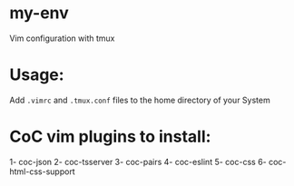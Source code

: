 # my-env

Vim configuration with tmux



# Usage:
Add `.vimrc` and `.tmux.conf` files to the home directory of your System


# CoC vim plugins to install:

1- coc-json
2- coc-tsserver
3- coc-pairs
4- coc-eslint
5- coc-css
6- coc-html-css-support

